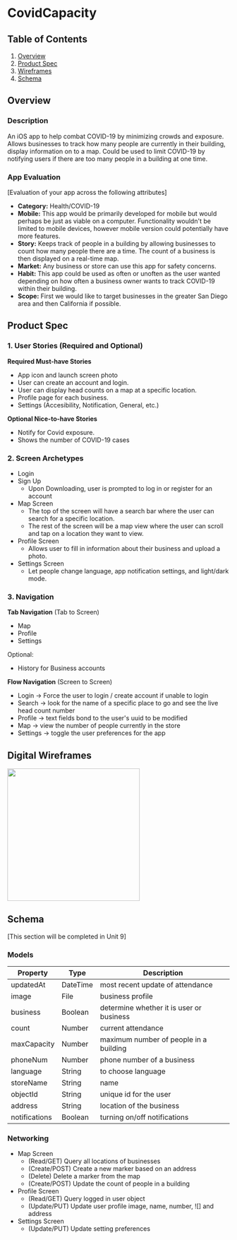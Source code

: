 # CovidCapacity

## Table of Contents
1. [Overview](#Overview)
1. [Product Spec](#Product-Spec)
1. [Wireframes](#Wireframes)
2. [Schema](#Schema)

## Overview
### Description
An iOS app to help combat COVID-19 by minimizing crowds and exposure. Allows businesses to track how many people are currently in their building, display information on to a map. Could be used to limit COVID-19 by notifying users if there are too many people in a building at one time.

### App Evaluation
[Evaluation of your app across the following attributes]
- **Category:** Health/COVID-19
- **Mobile:** This app would be primarily developed for mobile but would perhaps be just as viable on a computer. Functionality wouldn't be limited to mobile devices, however mobile version could potentially have more features.
- **Story:** Keeps track of people in a building by allowing businesses to count how many people there are a time. The count of a business is then displayed on a real-time map.
- **Market:** Any business or store can use this app for safety concerns.
- **Habit:** This app could be used as often or unoften as the user wanted depending on how often a business owner wants to track COVID-19 within their building.
- **Scope:** First we would like to target businesses in the greater San Diego area and then California if possible. 

## Product Spec

### 1. User Stories (Required and Optional)

**Required Must-have Stories**

* App icon and launch screen photo
* User can create an account and login.
* User can display head counts on a map at a specific location.
* Profile page for each business.
* Settings (Accesibility, Notification, General, etc.)

**Optional Nice-to-have Stories**
* Notify for Covid exposure.
* Shows the number of COVID-19 cases 

### 2. Screen Archetypes

* Login 
* Sign Up 
   * Upon Downloading, user is prompted to log in or register for an account 
* Map Screen
   * The top of the screen will have a search bar where the user can search for a specific location.
   * The rest of the screen will be a map view where the user can scroll and tap on a location they want to view.
* Profile Screen
   * Allows user to fill in information about their business and upload a photo.
* Settings Screen
   * Let people change language, app notification settings, and light/dark mode.

### 3. Navigation

**Tab Navigation** (Tab to Screen)

* Map
* Profile
* Settings

Optional:
* History for Business accounts

**Flow Navigation** (Screen to Screen)

* Login -> Force the user to login / create account if unable to login
* Search -> look for the name of a specific place to go and see the live head count number
* Profile -> text fields bond to the user's uuid to be modified
* Map -> view the number of people currently in the store
* Settings -> toggle the user preferences for the app

## Digital Wireframes
<img src="https://i.imgur.com/MwJlKks.png" width=300>

## Schema 
[This section will be completed in Unit 9]
### Models


| Property      | Type     | Description                              |
| ------------- | -------- | ---------------------------------------- |
| updatedAt     | DateTime | most recent update of attendance         |
| image         | File     | business profile                         |
| business      | Boolean  | determine whether it is user or business |
| count         | Number   | current attendance                       |
| maxCapacity   | Number   | maximum number of people in a building   |
| phoneNum      | Number   | phone number of a business               |
| language      | String   | to choose language                       |
| storeName     | String   | name                                     |
| objectId      | String   | unique id for the user                   |
| address       | String   | location of the business                 |
| notifications | Boolean  | turning on/off notifications             |
### Networking
- Map Screen
    - (Read/GET) Query all locations of businesses
    - (Create/POST) Create a new marker based on an address
    - (Delete) Delete a marker from the map
    - (Create/POST) Update the count of people in a building
- Profile Screen
    - (Read/GET) Query logged in user object
    - (Update/PUT) Update user profile image, name, number, ![]
and address
- Settings Screen
    - (Update/PUT) Update setting preferences
